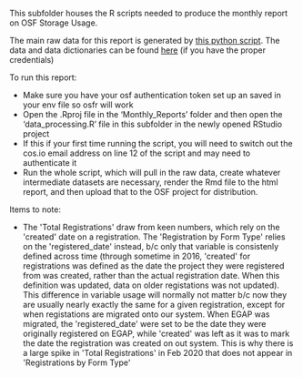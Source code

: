 This subfolder houses the R scripts needed to produce the monthly report on OSF Storage Usage.

The main raw data for this report is generated by [this python script](https://github.com/CenterForOpenScience/osf.io/blob/50467ce8f156cea162666df6587614a7e95d4859/osf/management/commands/registration_schema_metrics.py).
The data and data dictionaries can be found [here](https://osf.io/r83uz/) (if you have the proper credentials)

To run this report:
* Make sure you have your osf authentication token set up an saved in your env file so osfr will work
* Open the .Rproj file in the ‘Monthly_Reports’ folder and then open the ‘data_processing.R’ file in this subfolder in the newly opened RStudio project
* If this if your first time running the script, you will need to switch out the cos.io email address on line 12 of the script and may need to authenticate it
* Run the whole script, which will pull in the raw data, create whatever intermediate datasets are necessary, render the Rmd file to the html report, and then upload that to the OSF project for distribution.

Items to note:
* The 'Total Registrations' draw from keen numbers, which rely on the 'created' date on a registration. The 'Registration by Form Type' relies on the 'registered_date' instead, b/c only that variable is consistenly defined across time (through sometime in 2016, 'created' for registrations was defined as the date the project they were registered from was created, rather than the actual registration date. When this definition was updated, data on older registations was not updated). This difference in variable usage will normally not matter b/c now they are usually nearly exactly the same for a given registration, except for when registations are migrated onto our system. When EGAP was migrated, the 'registered_date' were set to be the date they were originally registered on EGAP, while 'created' was left as it was to mark the date the registration was created on out system. This is why there is a large spike in 'Total Registrations' in Feb 2020 that does not appear in 'Registrations by Form Type'